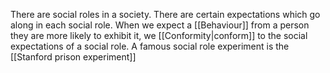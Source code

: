 There are social roles in a society. There are certain expectations which go along in each social role. When we expect a [[Behaviour]] from a person they are more likely to exhibit it, we [[Conformity|conform]] to the social expectations of a social role. A famous social role experiment is the [[Stanford prison experiment]]